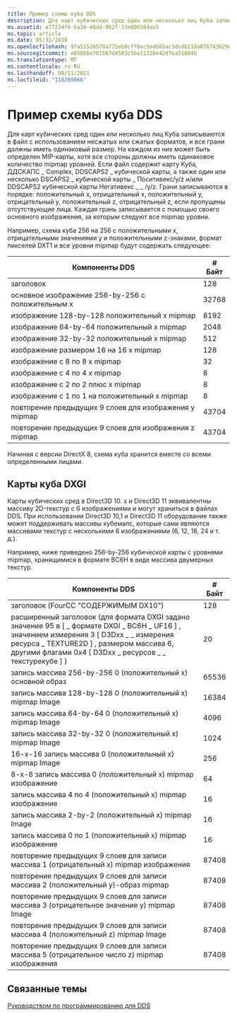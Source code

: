 ```yaml
---
title: Пример схемы куба DDS
description: Для карт кубических сред один или несколько лиц Куба записываются в файл с использованием несжатых или сжатых форматов, и все грани должны иметь одинаковый размер.
ms.assetid: a77234f6-ba10-40dd-902f-33e600384aa5
ms.topic: article
ms.date: 05/31/2018
ms.openlocfilehash: 97a51526570a775eb0cff8ec5ed665ac3dc4b218a876743b29e983bd9c03e9ac
ms.sourcegitcommit: e858bbe701567d4583c50a11326e42d7ea51804b
ms.translationtype: MT
ms.contentlocale: ru-RU
ms.lasthandoff: 08/11/2021
ms.locfileid: "118289866"
---
```

# <a name="dds-cube-map-example"></a>Пример схемы куба DDS

Для карт кубических сред один или несколько лиц Куба записываются в файл с использованием несжатых или сжатых форматов, и все грани должны иметь одинаковый размер. На каждом из них может быть определен MIP-карты, хотя все стороны должны иметь одинаковое количество mipmap уровней. Если файл содержит карту Куба, ДДСКАПС \_ Complex, DDSCAPS2 \_ кубической карты, а также один или несколько DSCAPS2 \_ кубической карты \_ Поситивекс/y/z и/или DDSCAPS2 кубической карты Негативекс \_ \_ /y/z. Грани записываются в порядке: положительный x, отрицательный x, положительный y, отрицательный y, положительный z, отрицательный z, если пропущены отсутствующие лица. Каждая грань записывается с помощью своего основного изображения, за которым следуют все mipmap уровни.

Например, схема куба 256 на 256 с положительными x, отрицательными значениями y и положительными z-знаками, формат пикселей DXT1 и все уровни mipmap будут содержать следующее:



| Компоненты DDS                                      | \# Байт |
|-----------------------------------------------------|----------|
| заголовок                                              | 128      |
| основное изображение 256-by-256 с положительным x                    | 32768    |
| изображение 128-by-128 положительный x mipmap                  | 8192     |
| изображение 64-by-64 положительный x mipmap                    | 2048     |
| изображение 32-by-32 положительный x mipmap                    | 512      |
| изображение размером 16 на 16 x mipmap                    | 128      |
| изображение с 8 по 8 x mipmap                      | 32       |
| изображение с 4 по 4 x mipmap                      | 8        |
| изображение с 2 по 2 плюс x mipmap                      | 8        |
| изображение с 1 по 1 на положительный x mipmap                      | 8        |
| повторение предыдущих 9 слоев для изображения y mipmap | 43704    |
| повторение предыдущих 9 слоев для изображения z mipmap | 43704    |



 

Начиная с версии DirectX 8, схема куба хранится вместе со всеми определенными лицами.

## <a name="dxgi-cube-maps"></a>Карты куба DXGI

Карты кубических сред в Direct3D 10. x и Direct3D 11 эквивалентны массиву 2D-текстур с 6 изображениями и могут храниться в файлах DDS. При использовании Direct3D 10,1 и Direct3D 11 оборудование также может поддерживать массивы кубемапс, которые сами являются массивами текстур с несколькими 6 изображениями (6, 12, 18, 24 и т. д.).

Например, ниже приведено 256-by-256 кубической карты с уровнями mipmap, хранящимися в формате BC6H в виде массива двумерных текстур.



| Компоненты DDS                                                                                                                                                                                                  | \# Байт |
|-----------------------------------------------------------------------------------------------------------------------------------------------------------------------------------------------------------------|----------|
| заголовок (FourCC "СОДЕРЖИМЫМ DX10")                                                                                                                                                                                       | 128      |
| расширенный заголовок (для формата DXGI задано значение 95 в \[ \_ формате DXGI \_ BC6H \_ UF16 \] , значением измерения 3 \[ D3Dxx \_ \_ измерения ресурса \_ TEXTURE2D \] , размером массива 6, другими флагами 0x4 \[ D3Dxx \_ ресурсов \_ \_ текстурекубе \] ) | 20       |
| запись массива 256-by-256 0 (положительный x) основной образ                                                                                                                                                                | 65536    |
| запись массива 128-by-128 0 (положительный x) mipmap Image                                                                                                                                                              | 16384    |
| запись массива 64-by-64 0 (положительный x) mipmap Image                                                                                                                                                                | 4096     |
| запись массива 32-by-32 0 (положительный x) mipmap Image                                                                                                                                                                | 1024     |
| 16-х-16 запись массива 0 (положительный x) mipmap Image                                                                                                                                                                | 256      |
| 8-х-8 запись массива 0 (положительный x) mipmap изображение                                                                                                                                                                  | 64       |
| запись массива 4 по 4 (положительный x) mipmap изображение                                                                                                                                                                  | 16       |
| запись массива 2-by-2 (положительный x) mipmap Image                                                                                                                                                                  | 16       |
| запись массива 0 по 1 (положительный x) mipmap изображение                                                                                                                                                                  | 16       |
| повторение предыдущих 9 слоев для записи массива 1 (отрицательный x) mipmap изображения                                                                                                                                        | 87408    |
| повторение предыдущих 9 слоев для записи массива 2 (положительный y)-образ mipmap                                                                                                                                        | 87408    |
| повторение предыдущих 9 слоев для записи массива 3 (отрицательное значение y) mipmap Image                                                                                                                                        | 87408    |
| повторение предыдущих 9 слоев для записи массива 4 (положительный z) mipmap Image                                                                                                                                        | 87408    |
| повторение предыдущих 9 слоев для записи массива 5 (отрицательное число z) mipmap изображения                                                                                                                                        | 87408    |



 

## <a name="related-topics"></a>Связанные темы

<dl> <dt>

[Руководством по программированию для DDS](dx-graphics-dds-pguide.md)
</dt> </dl>

 

 




